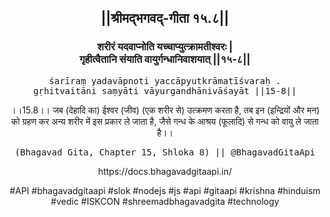 <center><h2>||श्रीमद्‍भगवद्‍-गीता १५.८||</h2>
<h3>शरीरं यदवाप्नोति यच्चाप्युत्क्रामतीश्वरः |<br/>गृहीत्वैतानि संयाति वायुर्गन्धानिवाशयात् ||१५-८||</h3>
<pre>śarīraṃ yadavāpnoti yaccāpyutkrāmatīśvaraḥ .<br/>gṛhitvaitāni saṃyāti vāyurgandhānivāśayāt ||15-8||</pre>
<p>।।15.8।। जब (देहादि का) ईश्वर (जीव) (एक शरीर से) उत्क्रमण करता है, तब इन (इन्द्रियों और मन) को ग्रहण कर अन्य शरीर में इस प्रकार ले जाता है, जैसे गन्ध के आश्रय (फूलादि) से गन्ध को वायु ले जाता है।।</p>
<pre>(Bhagavad Gita, Chapter 15, Shloka 8) || @BhagavadGitaApi</pre><p>https://docs.bhagavadgitaapi.in/</p><p>#API #bhagavadgitaapi #slok #nodejs #js #api #gitaapi #krishna #hinduism #vedic #ISKCON #shreemadbhagavadgita #technology</p></center>